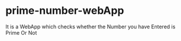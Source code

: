 # prime-number-webApp

It is a WebApp which checks whether the Number you have Entered is Prime Or Not
